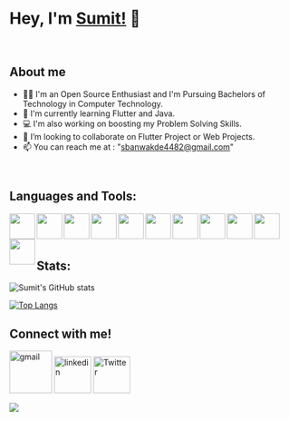 # Hey, I'm [Sumit!](https://twitter.com/Sumit4482) 👋

<br/>

## About me

- 👨‍🎓 I'm an Open Source Enthusiast and I'm Pursuing Bachelors of Technology in Computer Technology.
- 🌱 I'm currently learning Flutter and Java.
- 💻 I'm also working on boosting my Problem Solving Skills.
- 💞️ I’m looking to collaborate on Flutter Project or Web Projects.
- 📫 You can reach me at : "sbanwakde4482@gmail.com"
<br/>

## Languages and Tools:
<img  align = "left"  width = "45px" src ="https://img.icons8.com/color/48/000000/flutter.png">
<img  align = "left"  width = "45px" src ="https://img.icons8.com/color/48/000000/dart.png">
<img  align = "left"  width = "45px" src = "https://user-images.githubusercontent.com/78600829/143561162-6f6d0ba8-dbea-42ce-ad95-45e2058ef7f8.png" />
<img  align = "left"  width = "45px" src = "https://user-images.githubusercontent.com/78600829/143561344-cccd049b-b021-4660-8ad6-09dda62eac4e.png" />
<img  align = "left"  width = "45px" src = "https://user-images.githubusercontent.com/78600829/143562515-00f02897-4264-490e-ba04-926c004b3643.png" />
<img  align = "left"  width = "45px" src = "https://user-images.githubusercontent.com/78600829/143562639-bf8d1b9b-60cc-46ca-8653-35a6faaf3c00.png"/>
<img  align = "left"  width = "45px" src = "https://user-images.githubusercontent.com/78600829/143561367-b561af03-cbe0-4764-a37e-218f8f0bb26c.png"/>
<img  align = "left"  width = "45px" src = "https://user-images.githubusercontent.com/78600829/143561392-4835173e-f453-4384-a60e-c2f086720c43.png"/>
<img  align = "left"  width = "45px" src = "https://user-images.githubusercontent.com/78600829/143561476-7998c717-e6cd-49c9-b431-6b6718726d7f.png"/>
<img  align = "left"  width = "45px" src ="https://img.icons8.com/color/50/000000/c-programming.png">
<img  align = "left"  width = "45px" src ="https://img.icons8.com/color/48/000000/c-plus-plus-logo.png"/>

<br/>
<br/>
<br/>

## Stats:

![Sumit's GitHub stats](https://github-readme-stats.vercel.app/api?username=Sumit4482&theme=radical&show_icons=true)
<br>

[![Top Langs](https://github-readme-stats.vercel.app/api/top-langs/?username=Sumit4482&langs_count=8)](https://github.com/Sumit4482/github-readme-stats)


## Connect with me!

[<img  width = "75px" alt = "gmail" src = "https://www.freepnglogos.com/uploads/logo-gmail-png/logo-gmail-png-gmail-icon-download-png-and-vector-1.png" />][gmail] 
[<img width = "65px" alt = "linkedin" src = "https://cdn-icons.flaticon.com/png/512/1377/premium/1377213.png?token=exp=1642612540~hmac=efaffaa87bc59f0709316cc653ee582c" />][linkedin] 
[<img width = "65px" alt = "Twitter" src = "https://cdn-icons.flaticon.com/png/512/3670/premium/3670127.png?token=exp=1642612462~hmac=fcce80564445b200a0ff3950ce83767e" />][Twitter]


[gmail]: mailto:sbanwakde4482@gmail.com
[linkedin]: https://www.linkedin.com/in/sumit-banwakade-6b8302198/
[Twitter]: https://twitter.com/Sumit4482

![](https://komarev.com/ghpvc/?username=Sumit4482&color=green)
